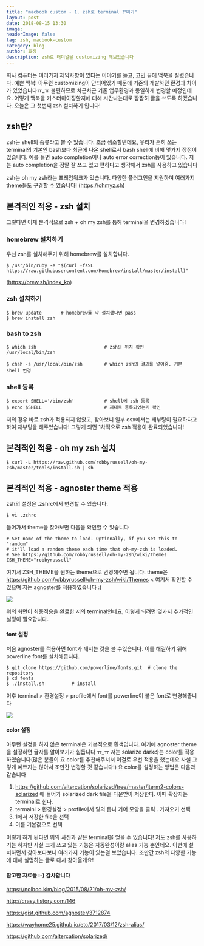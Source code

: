 ```yaml
---
title: "macbook custom - 1. zsh로 terminal 꾸미기"
layout: post
date: 2018-08-15 13:30
image: 
headerImage: false
tag: zsh, macbook-custom
category: blog
author: 효징
description: zsh로 터미널을 customizing 해보았습니다
---
```


회사 컴퓨터는 여러가지 제약사항이 있다는 이야기를 듣고, 고민 끝에 맥북을 질렀습니다. 예쁜 맥북! 아무런 customizing이 안되어있기 때문에 기존의 개발하던 환경과 차이가 있었습니다ㅠ_ㅠ 불편하므로 차근차근 기존 업무환경과 동일하게 변경할 예정인데요. 어떻게 맥북을 커스터마이징할지에 대해 시간나는대로 짬짬히 글을 쓰도록 하겠습니다. 오늘은 그 첫번째 zsh 설치하기 입니다!

## zsh란?

zsh는 shell의 종류라고 볼 수 있습니다. 조금 생소할텐데요, 우리가 흔히 쓰는 terminal의 기본인 bash보다 최근에 나온 shell로서 bash shell에 비해 몇가지 장점이 있습니다. 예를 들면 auto completion이나 auto error correction등이 있습니다. 저는 auto completion을 정말 잘 쓰고 있고 편하다고 생각해서 zsh를 사용하고 있습니다

zsh는 oh my zsh라는 프레임워크가 있습니다. 다양한 플러그인을 지원하며 여러가지 theme들도 구경할 수 있습니다! (https://ohmyz.sh)



## 본격적인 적용 - zsh 설치

그렇다면 이제 본격적으로 zsh + oh my zsh를 통해 terminal을 변경하겠습니다! 

### homebrew 설치하기

우선 zsh를 설치해주기 위해 homebrew를 설치합니다.

~~~shell
$ /usr/bin/ruby -e "$(curl -fsSL https://raw.githubusercontent.com/Homebrew/install/master/install)"
~~~

(https://brew.sh/index_ko)

### zsh 설치하기

~~~shell
$ brew update		# homebrew를 막 설치했다면 pass
$ brew install zsh
~~~

### bash to zsh

~~~shell
$ which zsh							# zsh의 위치 확인
/usr/local/bin/zsh

$ chsh -s /usr/local/bin/zsh		# which zsh의 결과를 넣어줌. 기본 shell 변경
~~~

### shell 등록

~~~shell
$ export SHELL='/bin/zsh'			# shell에 zsh 등록
$ echo $SHELL						# 제대로 등록되었는지 확인
~~~

저의 경우 바로 zsh가 적용되지 않았고, 찾아보니 일부 osx에서는 재부팅이 필요하다고 하여 재부팅을 해주었습니다! 그렇게 되면 1차적으로 zsh 적용이 완료되었습니다!



## 본격적인 적용 - oh my zsh 설치

```shell
$ curl -L https://raw.github.com/robbyrussell/oh-my-zsh/master/tools/install.sh | sh
```

 

## 본격적인 적용 - agnoster theme 적용

zsh의 설정은 .zshrc에서 변경할 수 있습니다. 

~~~shell
$ vi .zshrc
~~~

들어가서 theme을 찾아보면 다음을 확인할 수 있습니다

~~~shell
# Set name of the theme to load. Optionally, if you set this to "random"
# it'll load a random theme each time that oh-my-zsh is loaded.
# See https://github.com/robbyrussell/oh-my-zsh/wiki/Themes
ZSH_THEME="robbyrussell"
~~~

여기서 ZSH_THEME을 원하는 theme으로 변경해주면 됩니다. theme은 https://github.com/robbyrussell/oh-my-zsh/wiki/Themes < 여기서 확인할 수 있으며 저는 agnoster를 적용하였습니다 :)

![](../assets/images/shell_screenshot.png)

위의 화면이 최종적용을 완료한 저의 terminal인데요, 이렇게 되려면 몇가지 추가적인 설정이 필요합니다.



#### font 설정

처음 agnoster를 적용하면 font가 깨지는 것을 볼 수있습니다. 이를 해결하기 위해 powerline font를 설치해줍니다.

~~~shell
$ git clone https://github.com/powerline/fonts.git 	# clone the repository
$ cd fonts
$ ./install.sh			# install
~~~

이후 terminal > 환경설정 > profile에서 font를 powerline이 붙은 font로 변경해줍니다

![](../assets/images/shell_font.png)



#### color 설정

아무런 설정을 하지 않은 terminal은 기본적으로 흰색입니다. 여기에 agnoster theme을 설정하면 글자를 알아보기가 힘듭니다 ㅠ_ㅠ 저는 solarize dark라는 color를 적용하였습니다(많은 분들이 요 color를 추천해주셔서 이걸로 우선 적용을 했는데요 사실 그렇게 예쁘지는 않아서 조만간 변경할 것 같습니다!) 요 color를 설정하는 방법은 다음과 같습니다

1. https://github.com/altercation/solarized/tree/master/iterm2-colors-solarized 에 들어가 solarized dark file을 다운받아 저장한다. 이때 확장자는 terminal로 한다. 
2. termainl > 환경설정 > profile에서 밑의 톱니 기어 모양을 클릭 . 가져오기 선택
3. 1에서 저장한 file을 선택
4. 이를 기본값으로 선택



이렇게 하게 된다면 위의 사진과 같은 terminal을 얻을 수 있습니다! 저도 zsh를 사용하기는 하지만 사실 크게 쓰고 있는 기능은 자동완성이랑 alias 기능 뿐인데요. 이번에 설치하면서 찾아보다보니 여러가지 기능이 있는걸 보았습니다. 조만간 zsh의 다양한 기능에 대해 설명하는 글로 다시 찾아올게요! 



#### 참고한 자료들 :-) 감사합니다

https://nolboo.kim/blog/2015/08/21/oh-my-zsh/ 

http://crasy.tistory.com/146

https://gist.github.com/agnoster/3712874

https://wayhome25.github.io/etc/2017/03/12/zsh-alias/

https://github.com/altercation/solarized/